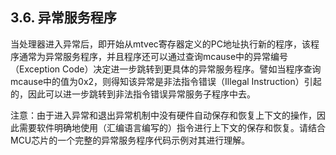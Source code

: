 ## **3.6. 异常服务程序**

当处理器进入异常后，即开始从mtvec寄存器定义的PC地址执行新的程序，该程序通常为异常服务程序，并且程序还可以通过查询mcause中的异常编号（Exception Code）决定进一步跳转到更具体的异常服务程序。譬如当程序查询mcause中的值为0x2，则得知该异常是非法指令错误（Illegal Instruction）引起的，因此可以进一步跳转到非法指令错误异常服务子程序中去。

注意：由于进入异常和退出异常机制中没有硬件自动保存和恢复上下文的操作，因此需要软件明确地使用（汇编语言编写的）指令进行上下文的保存和恢复。请结合MCU芯片的一个完整的异常服务程序代码示例对其进行理解。